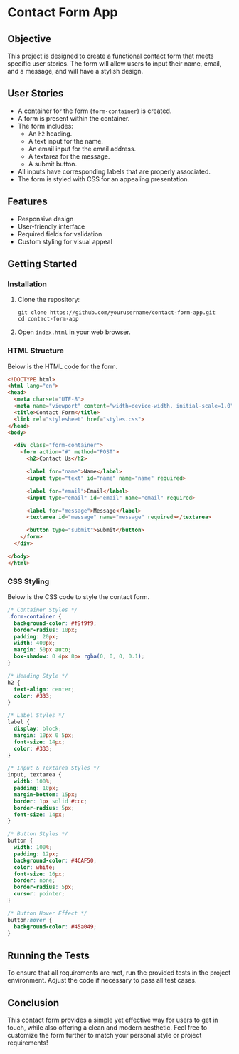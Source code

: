 # Contact Form App

## Objective

This project is designed to create a functional contact form that meets specific user stories. The form will allow users to input their name, email, and a message, and will have a stylish design.

## User Stories

- A container for the form (`form-container`) is created.
- A form is present within the container.
- The form includes:
  - An `h2` heading.
  - A text input for the name.
  - An email input for the email address.
  - A textarea for the message.
  - A submit button.
- All inputs have corresponding labels that are properly associated.
- The form is styled with CSS for an appealing presentation.

## Features

- Responsive design
- User-friendly interface
- Required fields for validation
- Custom styling for visual appeal

## Getting Started

### Installation

1. Clone the repository:
   ```
   git clone https://github.com/yourusername/contact-form-app.git
   cd contact-form-app
   ```
   
2. Open `index.html` in your web browser.

### HTML Structure

Below is the HTML code for the form.

```html
<!DOCTYPE html>
<html lang="en">
<head>
  <meta charset="UTF-8">
  <meta name="viewport" content="width=device-width, initial-scale=1.0">
  <title>Contact Form</title>
  <link rel="stylesheet" href="styles.css">
</head>
<body>

  <div class="form-container">
    <form action="#" method="POST">
      <h2>Contact Us</h2>

      <label for="name">Name</label>
      <input type="text" id="name" name="name" required>

      <label for="email">Email</label>
      <input type="email" id="email" name="email" required>

      <label for="message">Message</label>
      <textarea id="message" name="message" required></textarea>

      <button type="submit">Submit</button>
    </form>
  </div>

</body>
</html>
```

### CSS Styling

Below is the CSS code to style the contact form.

```css
/* Container Styles */
.form-container {
  background-color: #f9f9f9;
  border-radius: 10px;
  padding: 20px;
  width: 400px;
  margin: 50px auto;
  box-shadow: 0 4px 8px rgba(0, 0, 0, 0.1);
}

/* Heading Style */
h2 {
  text-align: center;
  color: #333;
}

/* Label Styles */
label {
  display: block;
  margin: 10px 0 5px;
  font-size: 14px;
  color: #333;
}

/* Input & Textarea Styles */
input, textarea {
  width: 100%;
  padding: 10px;
  margin-bottom: 15px;
  border: 1px solid #ccc;
  border-radius: 5px;
  font-size: 14px;
}

/* Button Styles */
button {
  width: 100%;
  padding: 12px;
  background-color: #4CAF50;
  color: white;
  font-size: 16px;
  border: none;
  border-radius: 5px;
  cursor: pointer;
}

/* Button Hover Effect */
button:hover {
  background-color: #45a049;
}
```

## Running the Tests

To ensure that all requirements are met, run the provided tests in the project environment. Adjust the code if necessary to pass all test cases.

## Conclusion

This contact form provides a simple yet effective way for users to get in touch, while also offering a clean and modern aesthetic. Feel free to customize the form further to match your personal style or project requirements!
